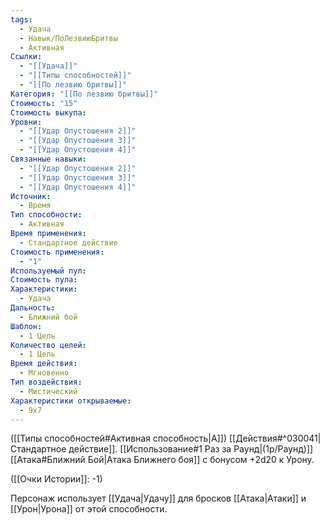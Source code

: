 ```yaml
---
tags:
  - Удача
  - Навык/ПоЛезвиюБритвы
  - Активная
Ссылки:
  - "[[Удача]]"
  - "[[Типы способностей]]"
  - "[[По лезвию бритвы]]"
Категория: "[[По лезвию бритвы]]"
Стоимость: "15"
Стоимость выкупа: 
Уровни:
  - "[[Удар Опустошения 2]]"
  - "[[Удар Опустошения 3]]"
  - "[[Удар Опустошения 4]]"
Связанные навыки:
  - "[[Удар Опустошения 2]]"
  - "[[Удар Опустошения 3]]"
  - "[[Удар Опустошения 4]]"
Источник:
  - Время
Тип способности:
  - Активная
Время применения:
  - Стандартное действие
Стоимость применения:
  - "1"
Используемый пул: 
Стоимость пула: 
Характеристики:
  - Удача
Дальность:
  - Ближний бой
Шаблон:
  - 1 Цель
Количество целей:
  - 1 Цель
Время действия:
  - Мгновенно
Тип воздействия:
  - Мистический
Характеристики открываемые:
  - 9x7
---
```

([[Типы способностей#Активная способность|А]]) [[Действия#^030041|Стандартное действие]]. [[Использование#1 Раз за Раунд|(1р/Раунд)]] [[Атака#Ближний Бой|Атака Ближнего боя]] с бонусом +2d20 к Урону. 

([[Очки Истории]]: -1)

Персонаж использует [[Удача|Удачу]] для бросков [[Атака|Атаки]] и [[Урон|Урона]] от этой способности.